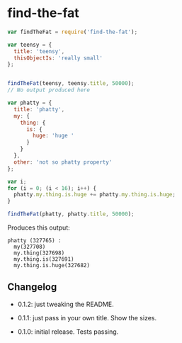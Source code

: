 # find-the-fat

```javascript
var findTheFat = require('find-the-fat');

var teensy = {
  title: 'teensy',
  thisObjectIs: 'really small'
};


findTheFat(teensy, teensy.title, 50000);
// No output produced here

var phatty = {
  title: 'phatty',
  my: {
    thing: {
      is: {
        huge: 'huge '
      }
    }
  },
  other: 'not so phatty property'
};

var i;
for (i = 0; (i < 16); i++) {
  phatty.my.thing.is.huge += phatty.my.thing.is.huge;
}

findTheFat(phatty, phatty.title, 50000);
```

Produces this output:

```
phatty (327765) :
  my(327708)
  my.thing(327698)
  my.thing.is(327691)
  my.thing.is.huge(327682)
```

## Changelog

* 0.1.2: just tweaking the README.

* 0.1.1: just pass in your own title. Show the sizes.

* 0.1.0: initial release. Tests passing.

